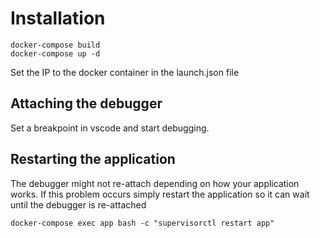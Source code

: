 # Installation

```
docker-compose build
docker-compose up -d
```

Set the IP to the docker container in the launch.json file

## Attaching the debugger
Set a breakpoint in vscode and start debugging.

## Restarting the application
The debugger might not re-attach depending on how your application works. If this problem occurs simply restart the application so it can wait until the debugger is re-attached
```
docker-compose exec app bash -c "supervisorctl restart app"
```
